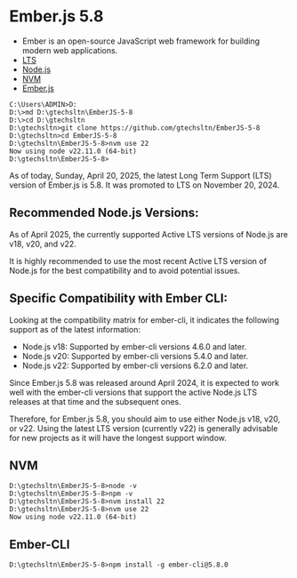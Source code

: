 # Ember.js 5.8
* Ember is an open-source JavaScript web framework for building modern web applications.
* [LTS](https://emberjs.com/releases/lts/) 
* [Node.js](https://github.com/ember-cli/ember-cli/blob/master/docs/node-support.md)
* [NVM](https://github.com/coreybutler/nvm-windows)
* [Ember.js](https://endoflife.date/emberjs)

```
C:\Users\ADMIN>D:
D:\>md D:\gtechsltn\EmberJS-5-8
D:\>cd D:\gtechsltn
D:\gtechsltn>git clone https://github.com/gtechsltn/EmberJS-5-8
D:\gtechsltn>cd EmberJS-5-8
D:\gtechsltn\EmberJS-5-8>nvm use 22
Now using node v22.11.0 (64-bit)
D:\gtechsltn\EmberJS-5-8>
```

As of today, Sunday, April 20, 2025, the latest Long Term Support (LTS) version of Ember.js is 5.8. It was promoted to LTS on November 20, 2024.

## Recommended Node.js Versions:
As of April 2025, the currently supported Active LTS versions of Node.js are v18, v20, and v22.

It is highly recommended to use the most recent Active LTS version of Node.js for the best compatibility and to avoid potential issues.

## Specific Compatibility with Ember CLI:

Looking at the compatibility matrix for ember-cli, it indicates the following support as of the latest information:

* Node.js v18: Supported by ember-cli versions 4.6.0 and later.
* Node.js v20: Supported by ember-cli versions 5.4.0 and later.
* Node.js v22: Supported by ember-cli versions 6.2.0 and later.

Since Ember.js 5.8 was released around April 2024, it is expected to work well with the ember-cli versions that support the active Node.js LTS releases at that time and the subsequent ones.

Therefore, for Ember.js 5.8, you should aim to use either Node.js v18, v20, or v22. Using the latest LTS version (currently v22) is generally advisable for new projects as it will have the longest support window.

## NVM
```
D:\gtechsltn\EmberJS-5-8>node -v
D:\gtechsltn\EmberJS-5-8>npm -v
D:\gtechsltn\EmberJS-5-8>nvm install 22
D:\gtechsltn\EmberJS-5-8>nvm use 22
Now using node v22.11.0 (64-bit)
```

## Ember-CLI
```
D:\gtechsltn\EmberJS-5-8>npm install -g ember-cli@5.8.0
```
